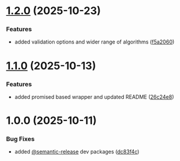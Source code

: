 # [1.2.0](https://github.com/SourceRegistry/node-jwt/compare/v1.1.0...v1.2.0) (2025-10-23)


### Features

* added validation options and wider range of algorithms ([f5a2060](https://github.com/SourceRegistry/node-jwt/commit/f5a2060ddb4f2c4bc09d5d56ad311f52964f4fc3))

# [1.1.0](https://github.com/SourceRegistry/node-jwt/compare/v1.0.0...v1.1.0) (2025-10-13)


### Features

* added promised based wrapper and updated README ([26c24e8](https://github.com/SourceRegistry/node-jwt/commit/26c24e87bd56ce14605eb166102032a0a7941bcb))

# 1.0.0 (2025-10-11)


### Bug Fixes

* added [@semantic-release](https://github.com/semantic-release) dev packages ([dc83f4c](https://github.com/SourceRegistry/node-jwt/commit/dc83f4c90c4baae771b705d8244056270285e5a9))
